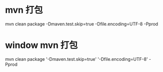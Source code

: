 # mvn 打包 
mvn clean package -Dmaven.test.skip=true -Dfile.encoding=UTF-8 -Pprod
# window mvn 打包 
mvn clean package '-Dmaven.test.skip=true' '-Dfile.encoding=UTF-8' -Pprod